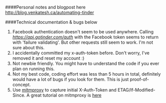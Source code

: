 ####Personal notes and blogpost here
http://blog.venkatesh.ca/automating-tinder

####Technical documentation & bugs below
1. Facebook authentication doesn't seem to be used anywhere. Calling *https://api.gotinder.com/auth* with the Facebook token seems to return with 'failure validating'. But other requests still seem to work. I'm not sure about this.
1. I accidentally committed my x-auth-token before. Don't worry, I've removed it and reset my account :)
1. Not newbie friendly. You might have to understand the code if you ever plan on running this.
1. Not my best code, coding effort was less than 5 hours in total, definitely would have a lot of bugs if you look for them. This is just proof-of-concept.
1. Use [mitmproxy](http://mitmproxy.org/) to capture initial X-Auth-Token and ETAG/If-Modified-Since. A great tutorial on mitmproxy is [here](http://blog.philippheckel.com/2013/07/01/how-to-use-mitmproxy-to-read-and-modify-https-traffic-of-your-phone/)
